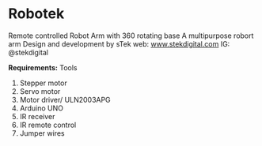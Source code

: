# Robotek
Remote controlled Robot Arm with 360 rotating base
A multipurpose robort arm
Design and development by sTek web: www.stekdigital.com IG: @stekdigital

**Requirements:** Tools
1.	Stepper motor
2.	Servo motor 
3.	Motor driver/ ULN2003APG
4.	Arduino UNO
5.	IR receiver
6.	IR remote control
7.	Jumper wires
